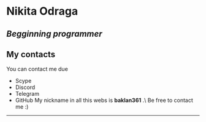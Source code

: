 # Nikita Odraga
*Begginning programmer*
---
## My contacts
You can contact me due
* Scype
* Discord
* Telegram
* GitHub
My nickname in all this webs is __baklan361__ .\ 
Be free to contact me :)
---
